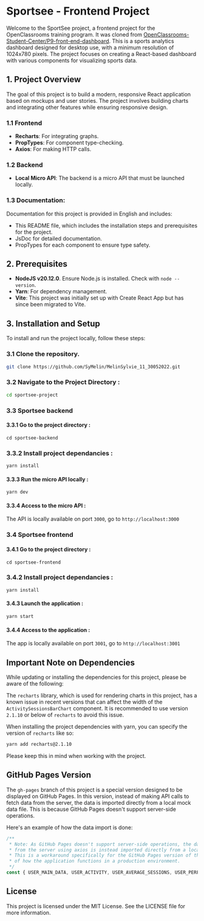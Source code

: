 # Sportsee - Frontend Project

Welcome to the SportSee project, a frontend project for the OpenClassrooms training program. It was cloned from [OpenClassrooms-Student-Center/P9-front-end-dashboard](https://github.com/OpenClassrooms-Student-Center/P9-front-end-dashboard.git). This is a sports analytics dashboard designed for desktop use, with a minimum resolution of 1024x780 pixels. The project focuses on creating a React-based dashboard with various components for visualizing sports data.

## 1. Project Overview

The goal of this project is to build a modern, responsive React application based on mockups and user stories. The project involves building charts and integrating other features while ensuring responsive design.

### 1.1 Frontend

- **Recharts**: For integrating graphs.
- **PropTypes**: For component type-checking.
- **Axios**: For making HTTP calls.

### 1.2 Backend

- **Local Micro API**: The backend is a micro API that must be launched locally.

### 1.3 Documentation:

Documentation for this project is provided in English and includes:

- This README file, which includes the installation steps and prerequisites for the project.
- JsDoc for detailed documentation.
- PropTypes for each component to ensure type safety.

## 2. Prerequisites

- **NodeJS v20.12.0**. Ensure Node.js is installed. Check with `node --version`.
- **Yarn**: For dependency management.
- **Vite**: This project was initially set up with Create React App but has since been migrated to Vite.

## 3. Installation and Setup

To install and run the project locally, follow these steps:

### 3.1 Clone the repository.
```bash
git clone https://github.com/SyMelin/MelinSylvie_11_30052022.git
```

### 3.2 Navigate to the Project Directory :
```bash
cd sportsee-project
```

### 3.3 Sportsee backend

#### 3.3.1 Go to the project directory :
```
cd sportsee-backend
```

### 3.3.2 Install project dependancies :
```
yarn install
```

#### 3.3.3 Run the micro API locally :
```
yarn dev
```

#### 3.3.4 Access to the micro API :

The API is locally available on port `3000`, go to `http://localhost:3000`

### 3.4 Sportsee frontend

#### 3.4.1 Go to the project directory :
```
cd sportsee-frontend
```

### 3.4.2 Install project dependancies :
```
yarn install
```

#### 3.4.3 Launch the application :
```
yarn start
```

#### 3.4.4 Access to the application :

The app is locally available on port `3001`, go to `http://localhost:3001`

## Important Note on Dependencies

While updating or installing the dependencies for this project, please be aware of the following:

The `recharts` library, which is used for rendering charts in this project, has a known issue in recent versions that can affect the width of the `ActivitySessionsBarChart` component. It is recommended to use version `2.1.10` or below of `recharts` to avoid this issue.

When installing the project dependencies with yarn, you can specify the version of `recharts` like so:

```bash
yarn add recharts@2.1.10
```

Please keep this in mind when working with the project.

## GitHub Pages Version

The `gh-pages` branch of this project is a special version designed to be displayed on GitHub Pages. In this version, instead of making API calls to fetch data from the server, the data is imported directly from a local mock data file. This is because GitHub Pages doesn't support server-side operations.

Here's an example of how the data import is done:

```jsx
/**
 * Note: As GitHub Pages doesn't support server-side operations, the data that would normally be fetched 
 * from the server using axios is instead imported directly from a local mock data file. 
 * This is a workaround specifically for the GitHub Pages version of this project and is not representative 
 * of how the application functions in a production environment.
 */
const { USER_MAIN_DATA, USER_ACTIVITY, USER_AVERAGE_SESSIONS, USER_PERFORMANCE } = mockedData;
```

## License

This project is licensed under the MIT License. See the LICENSE file for more information.
